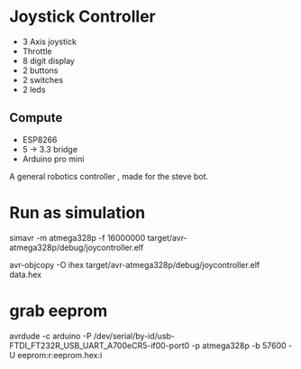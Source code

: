 # Joystick Controller

- 3 Axis joystick 
- Throttle
- 8 digit display
- 2 buttons 
- 2 switches
- 2 leds

## Compute 

- ESP8266
- 5 -> 3.3 bridge 
- Arduino pro mini

A general robotics controller , made for the steve bot.

# Run as simulation 

simavr  -m atmega328p -f 16000000 target/avr-atmega328p/debug/joycontroller.elf

avr-objcopy -O ihex  target/avr-atmega328p/debug/joycontroller.elf  data.hex

# grab eeprom

avrdude -c arduino  -P /dev/serial/by-id/usb-FTDI_FT232R_USB_UART_A700eCR5-if00-port0 -p atmega328p  -b 57600 -U eeprom:r:eeprom.hex:i